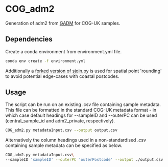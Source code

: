 # COG_adm2

Generation of adm2 from [GADM](https://gadm.org/) for COG-UK samples. 

## Dependencies

Create a conda environment from environment.yml file. 

```bash
conda env create -f environment.yml
```
Additionally a [forked version of sjoin.py](https://github.com/adriangb/geopandas/tree/sjoin-nearest) is used for spatial point 'rounding' to avoid potential edge-cases with coastal postcodes.

## Usage

The script can be run on an existing .csv file containing sample metadata. This file can be formatted in the standard COG-UK metadata format - in which case default headings for --sampleID and --outerPC can be used (central_sample_id and adm2_private, respectively). 


```bash
COG_adm2.py metadataInput.csv --output output.csv
```


Alternatively the column headings used in a non-standardised .csv containing sample metadata can be specified as below.

```bash
COG_adm2.py metadataInput.csv\
--sampleID 'sampleID' --outerPC 'outerPostcode' --output ./output.csv 
```

